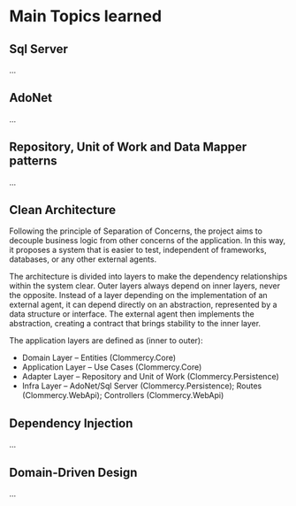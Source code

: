 # Main Topics learned

## Sql Server
...

## AdoNet
...

## Repository, Unit of Work and Data Mapper patterns
...

## Clean Architecture
Following the principle of Separation of Concerns, the project aims to decouple business logic from other concerns of the application.
In this way, it proposes a system that is easier to test, independent of frameworks, databases, or any other external agents.

The architecture is divided into layers to make the dependency relationships within the system clear. Outer layers always depend on
inner layers, never the opposite. Instead of a layer depending on the implementation of an external agent, it can depend directly on
an abstraction, represented by a data structure or interface. The external agent then implements the abstraction, creating a contract
that brings stability to the inner layer.

The application layers are defined as (inner to outer):
- Domain Layer – Entities (Clommercy.Core)
- Application Layer – Use Cases (Clommercy.Core)
- Adapter Layer – Repository and Unit of Work (Clommercy.Persistence)
- Infra Layer – AdoNet/Sql Server (Clommercy.Persistence); Routes (Clommercy.WebApi); Controllers (Clommercy.WebApi)

## Dependency Injection
...

## Domain-Driven Design
...